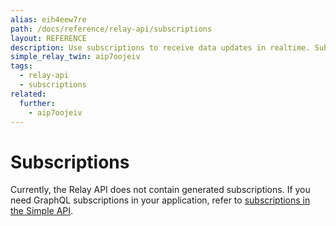 ```yaml
---
alias: eih4eew7re
path: /docs/reference/relay-api/subscriptions
layout: REFERENCE
description: Use subscriptions to receive data updates in realtime. Subscriptions in the GraphQL schema are derived from types and relations.
simple_relay_twin: aip7oojeiv
tags:
  - relay-api
  - subscriptions
related:
  further:
    - aip7oojeiv
---
```


# Subscriptions

Currently, the Relay API does not contain generated subscriptions. If you need GraphQL subscriptions in your application, refer to [subscriptions in the Simple API](aip7oojeiv).
